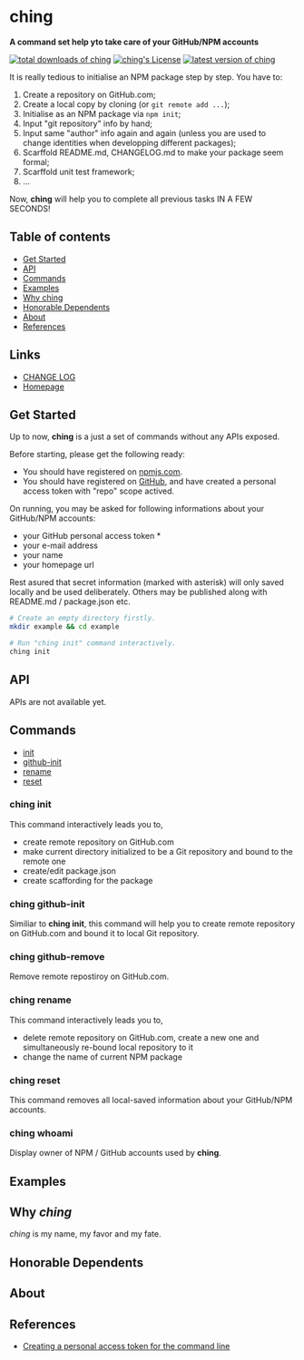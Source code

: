 #	ching
__A command set help yto take care of your GitHub/NPM accounts__

[![total downloads of ching](https://img.shields.io/npm/dt/ching.svg)](https://www.npmjs.com/package/ching)
[![ching's License](https://img.shields.io/npm/l/ching.svg)](https://www.npmjs.com/package/ching)
[![latest version of ching](https://img.shields.io/npm/v/ching.svg)](https://www.npmjs.com/package/ching)

It is really tedious to initialise an NPM package step by step. You have to: 
1.  Create a repository on GitHub.com;
2.  Create a local copy by cloning (or `git remote add ...`);
3.  Initialise as an NPM package via `npm init`;
4.  Input "git repository" info by hand;
5.  Input same "author" info again and again (unless you are used to change identities when developping different packages);
6.  Scarffold README.md, CHANGELOG.md to make your package seem formal;
7.  Scarffold unit test framework;
8.  ...

Now, __ching__ will help you to complete all previous tasks IN A FEW SECONDS!

##	Table of contents

*	[Get Started](#get-started)
*	[API](#api)
*   [Commands](#commands)
* 	[Examples](#examples)
*	[Why ching](#why-ching)
*	[Honorable Dependents](#honorable-dependents)
*	[About](#about)
*	[References](#references)

##	Links

*	[CHANGE LOG](./CHANGELOG.md)
*	[Homepage](https://github.com/YounGoat/ching)

##	Get Started

Up to now, __ching__ is a just a set of commands without any APIs exposed.

Before starting, please get the following ready:

*   You should have registered on [npmjs.com](https://www.npmjs.com).
*   You should have registered on [GitHub](https://github.com), and have created a personal access token with "repo" scope actived. 

On running, you may be asked for following informations about your GitHub/NPM accounts:

*   your GitHub personal access token \*
*   your e-mail address
*   your name
*   your homepage url

Rest asured that secret information (marked with asterisk) will only saved locally and be used deliberately. Others may be published along with README.md / package.json etc.

```bash
# Create an empty directory firstly.
mkdir example && cd example

# Run "ching init" command interactively.
ching init
```

##	API

APIs are not available yet.

##  Commands

*   [init](#ching-init)
*   [github-init](#ching-github-init)
*   [rename](#ching-rename)
*   [reset](#ching-reset)

### ching init

This command interactively leads you to,

*   create remote repository on GitHub.com
*   make current directory initialized to be a Git repository and bound to the remote one
*   create/edit package.json
*   create scaffording for the package

### ching github-init

Similiar to __ching init__, this command will help you to create remote repository on GitHub.com and bound it to local Git repository.

### ching github-remove

Remove remote repostiroy on GitHub.com.

### ching rename

This command interactively leads you to,

*   delete remote repository on GitHub.com, create a new one and simultaneously re-bound local repository to it
*   change the name of current NPM package

### ching reset

This command removes all local-saved information about your GitHub/NPM accounts.

### ching whoami

Display owner of NPM / GitHub accounts used by __ching__.

##  Examples

##  Why *ching*

*ching* is my name, my favor and my fate.

##  Honorable Dependents

##  About

##  References

*   [Creating a personal access token for the command line](https://help.github.com/articles/creating-a-personal-access-token-for-the-command-line/)